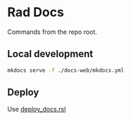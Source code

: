 # Rad Docs

Commands from the repo root.

## Local development

```sh
mkdocs serve -f ./docs-web/mkdocs.yml
```

## Deploy

Use [deploy_docs.rsl](../deploy_docs.rsl)
